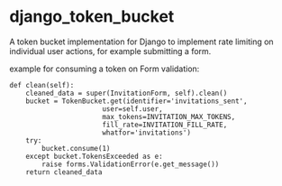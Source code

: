 # django_token_bucket

A token bucket implementation for Django to implement rate limiting
on individual user actions, for example submitting a form.

example for consuming a token on Form validation:

    def clean(self):
        cleaned_data = super(InvitationForm, self).clean()
        bucket = TokenBucket.get(identifier='invitations_sent',
                           user=self.user,
                           max_tokens=INVITATION_MAX_TOKENS,
                           fill_rate=INVITATION_FILL_RATE,
                           whatfor='invitations')
        try:
            bucket.consume(1)
        except bucket.TokensExceeded as e:
            raise forms.ValidationError(e.get_message())
        return cleaned_data
